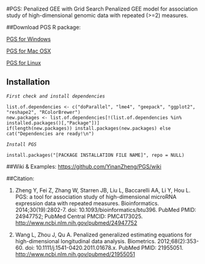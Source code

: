 #PGS: Penalized GEE with Grid Search
Penalized GEE model for association study of high-dimensional genomic data with repeated (>=2) measures. 

##Download PGS R package:

[PGS for Windows](https://github.com/YinanZheng/PGS/releases/download/PGS_v0.0.3/PGS_0.0.3_Windows.zip)

[PGS for Mac OSX](https://github.com/YinanZheng/PGS/releases/download/PGS_v0.0.3/PGS_0.0.3_OSX.tgz)

[PGS for Linux](https://github.com/YinanZheng/PGS/releases/download/PGS_v0.0.3/PGS_0.0.3_LINUX.tar.gz)

## Installation

_`First check and install dependencies`_

    list.of.dependencies <- c("doParallel", "lme4", "geepack", "ggplot2", "reshape2", "RColorBrewer")
    new.packages <- list.of.dependencies[!(list.of.dependencies %in% installed.packages()[,"Package"])]
    if(length(new.packages)) install.packages(new.packages) else cat("Dependencies are ready!\n")
    
_`Install PGS`_

    install.packages("[PACKAGE INSTALLATION FILE NAME]", repo = NULL)

##Wiki & Examples:
https://github.com/YinanZheng/PGS/wiki

##Citation:
1.	Zheng Y, Fei Z, Zhang W, Starren JB, Liu L, Baccarelli AA, Li Y, Hou L. PGS: a tool for association study of high-dimensional microRNA expression data with repeated measures. Bioinformatics. 2014;30(19):2802-7. doi: 10.1093/bioinformatics/btu396. PubMed PMID: 24947752; PubMed Central PMCID: PMC4173025. http://www.ncbi.nlm.nih.gov/pubmed/24947752

2.	Wang L, Zhou J, Qu A. Penalized generalized estimating equations for high-dimensional longitudinal data analysis. Biometrics. 2012;68(2):353-60. doi: 10.1111/j.1541-0420.2011.01678.x. PubMed PMID: 21955051. http://www.ncbi.nlm.nih.gov/pubmed/21955051




